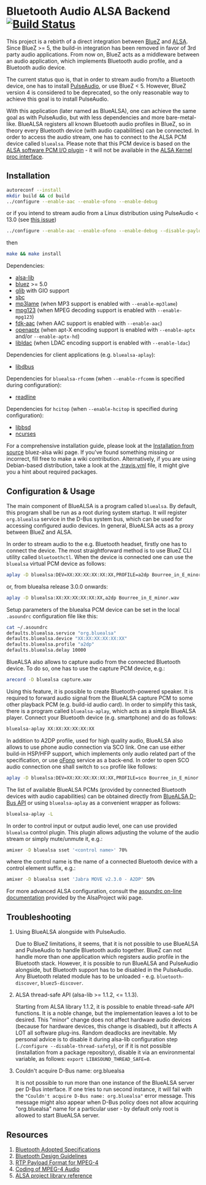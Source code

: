# Bluetooth Audio ALSA Backend [![Build Status](https://travis-ci.org/Arkq/bluez-alsa.svg?branch=master)](https://travis-ci.org/Arkq/bluez-alsa)

This project is a rebirth of a direct integration between [BlueZ](http://www.bluez.org/) and
[ALSA](https://www.alsa-project.org/). Since BlueZ >= 5, the build-in integration has been removed
in favor of 3rd party audio applications. From now on, BlueZ acts as a middleware between an
audio application, which implements Bluetooth audio profile, and a Bluetooth audio device.

The current status quo is, that in order to stream audio from/to a Bluetooth device, one has to
install [PulseAudio](https://www.freedesktop.org/wiki/Software/PulseAudio), or use BlueZ < 5.
However, BlueZ version 4 is considered to be deprecated, so the only reasonable way to achieve
this goal is to install PulseAudio.

With this application (later named as BlueALSA), one can achieve the same goal as with PulseAudio,
but with less dependencies and more bare-metal-like. BlueALSA registers all known Bluetooth audio
profiles in BlueZ, so in theory every Bluetooth device (with audio capabilities) can be connected.
In order to access the audio stream, one has to connect to the ALSA PCM device called `bluealsa`.
Please note that this PCM device is based on the [ALSA software PCM I/O
plugin](https://www.alsa-project.org/alsa-doc/alsa-lib/pcm_external_plugins.html) - it will not be
available in the [ALSA Kernel proc
interface](https://www.kernel.org/doc/html/latest/sound/designs/procfile.html).

## Installation

```sh
autoreconf --install
mkdir build && cd build
../configure --enable-aac --enable-ofono --enable-debug
```

or if you intend to stream audio from a Linux distribution using PulseAudio < 13.0 (see [this
issue](https://github.com/Arkq/bluez-alsa/issues/13))

```sh
../configure --enable-aac --enable-ofono --enable-debug --disable-payloadcheck
```

then

```sh
make && make install
```

Dependencies:

- [alsa-lib](https://www.alsa-project.org/)
- [bluez](http://www.bluez.org/) >= 5.0
- [glib](https://wiki.gnome.org/Projects/GLib) with GIO support
- [sbc](https://git.kernel.org/cgit/bluetooth/sbc.git)
- [mp3lame](https://lame.sourceforge.net/) (when MP3 support is enabled with `--enable-mp3lame`)
- [mpg123](https://www.mpg123.org/) (when MPEG decoding support is enabled with `--enable-mpg123`)
- [fdk-aac](https://github.com/mstorsjo/fdk-aac) (when AAC support is enabled with `--enable-aac`)
- [openaptx](https://github.com/Arkq/openaptx) (when apt-X encoding support is enabled with
  `--enable-aptx` and/or `--enable-aptx-hd`)
- [libldac](https://github.com/EHfive/ldacBT) (when LDAC encoding support is enabled with
  `--enable-ldac`)

Dependencies for client applications (e.g. `bluealsa-aplay`):

- [libdbus](https://www.freedesktop.org/wiki/Software/dbus/)

Dependencies for `bluealsa-rfcomm` (when `--enable-rfcomm` is specified during configuration):

- [readline](https://tiswww.case.edu/php/chet/readline/rltop.html)

Dependencies for `hcitop` (when `--enable-hcitop` is specified during configuration):

- [libbsd](https://libbsd.freedesktop.org/)
- [ncurses](https://www.gnu.org/software/ncurses/)

For a comprehensive installation guide, please look at the [Installation from
source](https://github.com/Arkq/bluez-alsa/wiki/Installation-from-source) bluez-alsa wiki page. If
you've found something missing or incorrect, fill free to make a wiki contribution. Alternatively,
if you are using Debian-based distribution, take a look at the [.travis.yml](.travis.yml) file, it
might give you a hint about required packages.

## Configuration & Usage

The main component of BlueALSA is a program called `bluealsa`. By default, this program shall be
run as a root during system startup. It will register `org.bluealsa` service in the D-Bus system
bus, which can be used for accessing configured audio devices. In general, BlueALSA acts as a
proxy between BlueZ and ALSA.

In order to stream audio to the e.g. Bluetooth headset, firstly one has to connect the device. The
most straightforward method is to use BlueZ CLI utility called `bluetoothctl`. When the device is
connected one can use the `bluealsa` virtual PCM device as follows:

```sh
aplay -D bluealsa:DEV=XX:XX:XX:XX:XX:XX,PROFILE=a2dp Bourree_in_E_minor.wav
```

or, from bluealsa release 3.0.0 onwards:

```sh
aplay -D bluealsa:XX:XX:XX:XX:XX:XX,a2dp Bourree_in_E_minor.wav
```

Setup parameters of the bluealsa PCM device can be set in the local `.asoundrc` configuration file
like this:

```sh
cat ~/.asoundrc
defaults.bluealsa.service "org.bluealsa"
defaults.bluealsa.device "XX:XX:XX:XX:XX:XX"
defaults.bluealsa.profile "a2dp"
defaults.bluealsa.delay 10000
```

BlueALSA also allows to capture audio from the connected Bluetooth device. To do so, one has to
use the capture PCM device, e.g.:

```sh
arecord -D bluealsa capture.wav
```

Using this feature, it is possible to create Bluetooth-powered speaker. It is required to forward
audio signal from the BlueALSA capture PCM to some other playback PCM (e.g. build-id audio card).
In order to simplify this task, there is a program called `bluealsa-aplay`, which acts as a simple
BlueALSA player. Connect your Bluetooth device (e.g. smartphone) and do as follows:

```sh
bluealsa-aplay XX:XX:XX:XX:XX:XX
```

In addition to A2DP profile, used for high quality audio, BlueALSA also allows to use phone audio
connection via SCO link. One can use either build-in HSP/HFP support, which implements only audio
related part of the specification, or use [oFono](https://01.org/ofono) service as a back-end. In
order to open SCO audio connection one shall switch to `sco` profile like follows:

```sh
aplay -D bluealsa:DEV=XX:XX:XX:XX:XX:XX,PROFILE=sco Bourree_in_E_minor.wav
```

The list of available BlueALSA PCMs (provided by connected Bluetooth devices with audio
capabilities) can be obtained directly from [BlueALSA D-Bus API](doc/bluealsa-api.txt) or using
`bluealsa-aplay` as a convenient wrapper as follows:

```sh
bluealsa-aplay -L
```

In order to control input or output audio level, one can use provided `bluealsa` control plugin.
This plugin allows adjusting the volume of the audio stream or simply mute/unmute it, e.g.:

```sh
amixer -D bluealsa sset '<control name>' 70%
```

where the control name is the name of a connected Bluetooth device with a control element suffix,
e.g.:

```sh
amixer -D bluealsa sset 'Jabra MOVE v2.3.0 - A2DP' 50%
```

For more advanced ALSA configuration, consult the [asoundrc on-line
documentation](https://www.alsa-project.org/main/index.php/Asoundrc) provided by the AlsaProject
wiki page.

## Troubleshooting

1. Using BlueALSA alongside with PulseAudio.

   Due to BlueZ limitations, it seems, that it is not possible to use BlueALSA and PulseAudio to
   handle Bluetooth audio together. BlueZ can not handle more than one application which registers
   audio profile in the Bluetooth stack. However, it is possible to run BlueALSA and PulseAudio
   alongside, but Bluetooth support has to be disabled in the PulseAudio. Any Bluetooth related
   module has to be unloaded - e.g. `bluetooth-discover`, `bluez5-discover`.

2. ALSA thread-safe API (alsa-lib >= 1.1.2, <= 1.1.3).

   Starting from ALSA library 1.1.2, it is possible to enable thread-safe API functions. It is a
   noble change, but the implementation leaves a lot to be desired. This "minor" change does not
   affect hardware audio devices (because for hardware devices, this change is disabled), but it
   affects A LOT all software plug-ins. Random deadlocks are inevitable. My personal advice is to
   disable it during alsa-lib configuration step (`./configure --disable-thread-safety`), or if
   it is not possible (installation from a package repository), disable it via an environmental
   variable, as follows: `export LIBASOUND_THREAD_SAFE=0`.

3. Couldn't acquire D-Bus name: org.bluealsa

   It is not possible to run more than one instance of the BlueALSA server per D-Bus interface. If
   one tries to run second instance, it will fail with the `"Couldn't acquire D-Bus name:
   org.bluealsa"` error message. This message might also appear when D-Bus policy does not allow
   acquiring "org.bluealsa" name for a particular user - by default only root is allowed to start
   BlueALSA server.

## Resources

1. [Bluetooth Adopted Specifications](https://www.bluetooth.com/specifications/adopted-specifications)
2. [Bluetooth Design Guidelines](https://developer.apple.com/hardwaredrivers/BluetoothDesignGuidelines.pdf)
3. [RTP Payload Format for MPEG-4](https://tools.ietf.org/html/rfc6416)
4. [Coding of MPEG-4 Audio](https://www.iso.org/standard/42739.html)
5. [ALSA project library reference](https://www.alsa-project.org/alsa-doc/alsa-lib/index.html)
